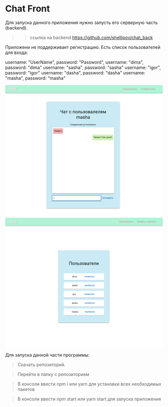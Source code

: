 # Chat Front

Для запуска данного приложения нужно запусть его серверную часть (backend). 

>>ссылка на backend
https://github.com/shellipov/chat_back

Приложени не поддерживает регистрацию. 
Есть список пользователей для входа:

username: "UserName", password: "Password",
username: "dima", password: "dima"
username: "sasha", password: "sasha"
username: "igor", password: "igor"
username: "dasha", password: "dasha"
username: "masha", password: "masha"

![screenshot](readme-assets/1.png)
![screenshot](readme-assets/2.png)

Для запуска данной части программы: 

> Скачать репозиторий.

> Перейти в папку с репозиторием

> В консоли ввести npm i или yarn для установки всех необходимых пакетов

> В консоли ввести npm start или yarn start для запуска приложения
